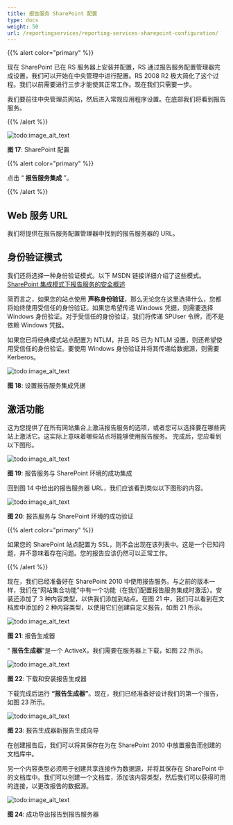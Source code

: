 ```yaml
---
title: 报告服务 SharePoint 配置
type: docs
weight: 50
url: /reportingservices/reporting-services-sharepoint-configuration/
---
```


{{% alert color="primary" %}} 

现在 SharePoint 已在 RS 服务器上安装并配置，RS 通过报告服务配置管理器完成设置，我们可以开始在中央管理中进行配置。RS 2008 R2 极大简化了这个过程。我们以前需要进行三步才能使其正常工作。现在我们只需要一步。

我们要前往中央管理员网站，然后进入常规应用程序设置。在底部我们将看到报告服务。

{{% /alert %}} 

![todo:image_alt_text](reporting-services-sharepoint-configuration_1.png)


**图 17**: SharePoint 配置 

{{% alert color="primary" %}} 

点击 “ **报告服务集成** ”。

{{% /alert %}} 
## **Web 服务 URL**
我们将提供在报告服务配置管理器中找到的报告服务器的 URL。 
## **身份验证模式**
我们还将选择一种身份验证模式。以下 MSDN 链接详细介绍了这些模式。 
[SharePoint 集成模式下报告服务的安全概述](https://docs.microsoft.com/en-us/previous-versions/sql/sql-server-2008-r2/bb283324(v=sql.105)) 

简而言之，如果您的站点使用 **声称身份验证**，那么无论您在这里选择什么，您都将始终使用受信任的身份验证。如果您希望传递 Windows 凭据，则需要选择 Windows 身份验证。对于受信任的身份验证，我们将传递 SPUser 令牌，而不是依赖 Windows 凭据。 

如果您已将经典模式站点配置为 NTLM，并且 RS 已为 NTLM 设置，则还希望使用受信任的身份验证。要使用 Windows 身份验证并将其传递给数据源，则需要 Kerberos。 

![todo:image_alt_text](reporting-services-sharepoint-configuration_2.png)


**图 18**: 设置报告服务集成凭据
## **激活功能**
这为您提供了在所有网站集合上激活报告服务的选项，或者您可以选择要在哪些网站上激活它。这实际上意味着哪些站点将能够使用报告服务。 
完成后，您应看到以下图形。 

![todo:image_alt_text](reporting-services-sharepoint-configuration_3.png)


**图 19**: 报告服务与 SharePoint 环境的成功集成 

回到图 14 中给出的报告服务器 URL，我们应该看到类似以下图形的内容。 

![todo:image_alt_text](reporting-services-sharepoint-configuration_4.png)


**图 20**: 报告服务与 SharePoint 环境的成功验证 

{{% alert color="primary" %}} 

如果您的 SharePoint 站点配置为 SSL，则不会出现在该列表中。这是一个已知问题，并不意味着存在问题。您的报告应该仍然可以正常工作。 

{{% /alert %}} 

现在，我们已经准备好在 SharePoint 2010 中使用报告服务。与之前的版本一样，我们在“网站集合功能”中有一个功能（在我们配置报告服务集成时激活）。安装还添加了 3 种内容类型，以供我们添加到站点。在图 21 中，我们可以看到在文档库中添加的 2 种内容类型，以使用它们创建自定义报告，如图 21 所示。 

![todo:image_alt_text](reporting-services-sharepoint-configuration_5.png)


**图 21**: 报告生成器 

“ **报告生成器**”是一个 ActiveX，我们需要在服务器上下载，如图 22 所示。 

![todo:image_alt_text](reporting-services-sharepoint-configuration_6.png)


**图 22**: 下载和安装报告生成器 

下载完成后运行 **“报告生成器”**。现在，我们已经准备好设计我们的第一个报告，如图 23 所示。 

![todo:image_alt_text](reporting-services-sharepoint-configuration_7.png)

**图 23**: 报告生成器新报告生成向导 

在创建报告后，我们可以将其保存在为在 SharePoint 2010 中放置报告而创建的文档库中。 

另一个内容类型必须用于创建共享连接作为数据源，并将其保存在 SharePoint 中的文档库中。我们可以创建一个文档库，添加该内容类型，然后我们可以获得可用的连接，以更改报告的数据源。 

![todo:image_alt_text](reporting-services-sharepoint-configuration_8.png)


**图 24**: 成功导出报告到报告服务器 